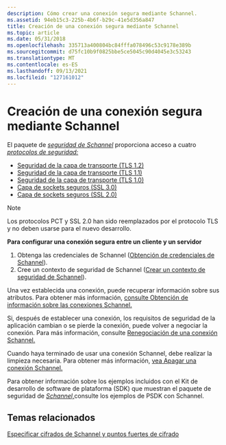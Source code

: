 ```yaml
---
description: Cómo crear una conexión segura mediante Schannel.
ms.assetid: 94eb15c3-225b-4b6f-b29c-41e5d356a847
title: Creación de una conexión segura mediante Schannel
ms.topic: article
ms.date: 05/31/2018
ms.openlocfilehash: 335713a400804bc84fffa078496c53c9178e389b
ms.sourcegitcommit: d75fc10b9f0825bbe5ce5045c90d4045e3c53243
ms.translationtype: MT
ms.contentlocale: es-ES
ms.lasthandoff: 09/13/2021
ms.locfileid: "127161012"
---
```

# <a name="creating-a-secure-connection-using-schannel"></a>Creación de una conexión segura mediante Schannel

El paquete de [*seguridad de Schannel*](/windows/desktop/SecGloss/s-gly) proporciona acceso a cuatro [*protocolos de seguridad:*](/windows/desktop/SecGloss/s-gly)

-   [Seguridad de la capa de transporte (TLS 1.2)](transport-layer-security-protocol.md)
-   [Seguridad de la capa de transporte (TLS 1.1)](transport-layer-security-protocol.md)
-   [Seguridad de la capa de transporte (TLS 1.0)](transport-layer-security-protocol.md)
-   [Capa de sockets seguros (SSL 3.0)](secure-sockets-layer-protocol.md)
-   [Capa de sockets seguros (SSL 2.0)](secure-sockets-layer-protocol.md)

> [!Note]  
> Los protocolos PCT y SSL 2.0 han sido reemplazados por el protocolo TLS y no deben usarse para el nuevo desarrollo.

 

**Para configurar una conexión segura entre un cliente y un servidor**

1.  Obtenga las credenciales de Schannel ([Obtención de credenciales de Schannel](obtaining-schannel-credentials.md)).
2.  Cree un contexto de seguridad de Schannel ([Crear un contexto de seguridad de Schannel](creating-an-schannel-security-context.md)).

Una vez establecida una conexión, puede recuperar información sobre sus atributos. Para obtener más información, [consulte Obtención de información sobre las conexiones Schannel.](getting-information-about-schannel-connections.md)

Si, después de establecer una conexión, los requisitos de seguridad de la aplicación cambian o se pierde la conexión, puede volver a negociar la conexión. Para más información, consulte [Renegociación de una conexión Schannel.](renegotiating-an-schannel-connection.md)

Cuando haya terminado de usar una conexión Schannel, debe realizar la limpieza necesaria. Para obtener más información, [vea Apagar una conexión Schannel.](shutting-down-an-schannel-connection.md)

Para obtener información sobre los ejemplos incluidos con el Kit de desarrollo de software de plataforma (SDK) que muestran el paquete de seguridad de [*Schannel,*](/windows/desktop/SecGloss/s-gly)consulte los ejemplos de PSDK con Schannel.

## <a name="related-topics"></a>Temas relacionados

<dl> <dt>

[Especificar cifrados de Schannel y puntos fuertes de cifrado](specifying-schannel-ciphers-and-cipher-strengths.md)
</dt> </dl>

 

 
